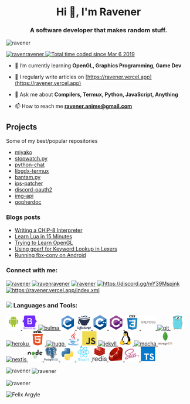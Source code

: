 <h1 align="center">Hi 👋, I'm Ravener</h1>
<h3 align="center">A software developer that makes random stuff.</h3>

<p align="left"> <img src="https://komarev.com/ghpvc/?username=ravener&label=Profile%20views&color=d90dd9&style=flat" alt="ravener" /> </p>

<p align="left">
  <a href="https://twitter.com/ravenravener" target="blank"><img src="https://img.shields.io/twitter/follow/ravenravener?logo=twitter&style=for-the-badge" alt="ravenravener" />
  </a> <a href="https://wakatime.com/@7ffd3459-19b7-4421-8e7c-983aff3d4790"><img src="https://wakatime.com/badge/user/7ffd3459-19b7-4421-8e7c-983aff3d4790.svg?style=for-the-badge" alt="Total time coded since Mar 6 2019" /></a>
</p>


- 🌱 I’m currently learning **OpenGL, Graphics Programming, Game Dev**

- 📝 I regularly write articles on [https://ravener.vercel.app](https://ravener.vercel.app)

- 💬 Ask me about **Compilers, Termux, Python, JavaScript, Anything**

- 📫 How to reach me **ravener.anime@gmail.com**

## Projects
Some of my best/popular repositories

- [miyako](https://github.com/ravener/miyako)
- [stopwatch.py](https://github.com/ravener/stopwatch.py)
- [python-chat](https://github.com/ravener/python-chat)
- [libgdx-termux](https://github.com/ravener/libgdx-termux)
- [bantam.py](https://github.com/ravener/bantam.py)
- [ips-patcher](https://github.com/ravener/ips-patcher)
- [discord-oauth2](https://github.com/ravener/discord-oauth2)
- [img-api](https://github.com/ravener/img-api)
- [gopherdoc](https://github.com/ravener/gopherdoc)

### Blogs posts
<!-- BLOG-POST-LIST:START -->
- [Writing a CHIP-8 Interpreter](https://ravener.vercel.app/posts/writing-a-chip8-interpreter/)
- [Learn Lua in 15 Minutes](https://ravener.vercel.app/posts/learn-lua-in-15-minutes/)
- [Trying to Learn OpenGL](https://ravener.vercel.app/posts/trying-to-learn-opengl/)
- [Using gperf for Keyword Lookup in Lexers](https://ravener.vercel.app/posts/using-gperf-for-keyword-lookup-in-lexers/)
- [Running fbx-conv on Android](https://ravener.vercel.app/posts/running-fbx-conv-on-android/)
<!-- BLOG-POST-LIST:END -->

<h3 align="left">Connect with me:</h3>
<p align="left">
<a href="https://dev.to/ravener" target="blank"><img align="center" src="https://raw.githubusercontent.com/rahuldkjain/github-profile-readme-generator/master/src/images/icons/Social/devto.svg" alt="ravener" height="30" width="40" /></a>
<a href="https://twitter.com/ravenravener" target="blank"><img align="center" src="https://raw.githubusercontent.com/rahuldkjain/github-profile-readme-generator/master/src/images/icons/Social/twitter.svg" alt="ravenravener" height="30" width="40" /></a>
<a href="https://stackoverflow.com/users/ravener" target="blank"><img align="center" src="https://raw.githubusercontent.com/rahuldkjain/github-profile-readme-generator/master/src/images/icons/Social/stack-overflow.svg" alt="ravener" height="30" width="40" /></a>
<a href="https://discord.gg/https://discord.gg/mY39Mspjnk" target="blank"><img align="center" src="https://raw.githubusercontent.com/rahuldkjain/github-profile-readme-generator/master/src/images/icons/Social/discord.svg" alt="https://discord.gg/mY39Mspjnk" height="30" width="40" /></a>
<a href="/https://ravener.vercel.app/index.xml" target="blank"><img align="center" src="https://raw.githubusercontent.com/rahuldkjain/github-profile-readme-generator/master/src/images/icons/Social/rss.svg" alt="https://ravener.vercel.app/index.xml" height="30" width="40" /></a>
</p>

<h3 align="left"><img src="https://media2.giphy.com/media/QssGEmpkyEOhBCb7e1/giphy.gif?cid=ecf05e47a0n3gi1bfqntqmob8g9aid1oyj2wr3ds3mg700bl&rid=giphy.gif" width="25"> Languages and Tools:</h3>
<p align="left"> <a href="https://developer.android.com" target="_blank" rel="noreferrer"> <img src="https://raw.githubusercontent.com/devicons/devicon/master/icons/android/android-original-wordmark.svg" alt="android" width="40" height="40"/> </a> <a href="https://getbootstrap.com" target="_blank" rel="noreferrer"> <img src="https://raw.githubusercontent.com/devicons/devicon/master/icons/bootstrap/bootstrap-plain-wordmark.svg" alt="bootstrap" width="40" height="40"/> </a> <a href="https://bulma.io/" target="_blank" rel="noreferrer"> <img src="https://raw.githubusercontent.com/gilbarbara/logos/804dc257b59e144eaca5bc6ffd16949752c6f789/logos/bulma.svg" alt="bulma" width="40" height="40"/> </a> <a href="https://www.cprogramming.com/" target="_blank" rel="noreferrer"> <img src="https://raw.githubusercontent.com/devicons/devicon/master/icons/c/c-original.svg" alt="c" width="40" height="40"/> </a> <a href="https://offeescript.org" target="_blank" rel="noreferrer"> <img src="https://raw.githubusercontent.com/devicons/devicon/master/icons/coffeescript/coffeescript-original-wordmark.svg" alt="coffeescript" width="40" height="40"/> </a> <a href="https://www.w3schools.com/cpp/" target="_blank" rel="noreferrer"> <img src="https://raw.githubusercontent.com/devicons/devicon/master/icons/cplusplus/cplusplus-original.svg" alt="cplusplus" width="40" height="40"/> </a> <a href="https://www.w3schools.com/cs/" target="_blank" rel="noreferrer"> <img src="https://raw.githubusercontent.com/devicons/devicon/master/icons/csharp/csharp-original.svg" alt="csharp" width="40" height="40"/> </a> <a href="https://www.w3schools.com/css/" target="_blank" rel="noreferrer"> <img src="https://raw.githubusercontent.com/devicons/devicon/master/icons/css3/css3-original-wordmark.svg" alt="css3" width="40" height="40"/> </a> <a href="https://expressjs.com" target="_blank" rel="noreferrer"> <img src="https://raw.githubusercontent.com/devicons/devicon/master/icons/express/express-original-wordmark.svg" alt="express" width="40" height="40"/> </a> <a href="https://git-scm.com/" target="_blank" rel="noreferrer"> <img src="https://www.vectorlogo.zone/logos/git-scm/git-scm-icon.svg" alt="git" width="40" height="40"/> </a> <a href="https://golang.org" target="_blank" rel="noreferrer"> <img src="https://raw.githubusercontent.com/devicons/devicon/master/icons/go/go-original.svg" alt="go" width="40" height="40"/> </a> <a href="https://heroku.com" target="_blank" rel="noreferrer"> <img src="https://www.vectorlogo.zone/logos/heroku/heroku-icon.svg" alt="heroku" width="40" height="40"/> </a> <a href="https://www.w3.org/html/" target="_blank" rel="noreferrer"> <img src="https://raw.githubusercontent.com/devicons/devicon/master/icons/html5/html5-original-wordmark.svg" alt="html5" width="40" height="40"/> </a> <a href="https://gohugo.io/" target="_blank" rel="noreferrer"> <img src="https://api.iconify.design/logos-hugo.svg" alt="hugo" width="40" height="40"/> </a> <a href="https://www.java.com" target="_blank" rel="noreferrer"> <img src="https://raw.githubusercontent.com/devicons/devicon/master/icons/java/java-original.svg" alt="java" width="40" height="40"/> </a> <a href="https://developer.mozilla.org/en-US/docs/Web/JavaScript" target="_blank" rel="noreferrer"> <img src="https://raw.githubusercontent.com/devicons/devicon/master/icons/javascript/javascript-original.svg" alt="javascript" width="40" height="40"/> </a> <a href="https://jekyllrb.com/" target="_blank" rel="noreferrer"> <img src="https://www.vectorlogo.zone/logos/jekyllrb/jekyllrb-icon.svg" alt="jekyll" width="40" height="40"/> </a> <a href="https://www.linux.org/" target="_blank" rel="noreferrer"> <img src="https://raw.githubusercontent.com/devicons/devicon/master/icons/linux/linux-original.svg" alt="linux" width="40" height="40"/> </a> <a href="https://mochajs.org" target="_blank" rel="noreferrer"> <img src="https://www.vectorlogo.zone/logos/mochajs/mochajs-icon.svg" alt="mocha" width="40" height="40"/> </a> <a href="https://www.mongodb.com/" target="_blank" rel="noreferrer"> <img src="https://raw.githubusercontent.com/devicons/devicon/master/icons/mongodb/mongodb-original-wordmark.svg" alt="mongodb" width="40" height="40"/> </a> <a href="https://nextjs.org/" target="_blank" rel="noreferrer"> <img src="https://cdn.worldvectorlogo.com/logos/nextjs-2.svg" alt="nextjs" width="40" height="40"/> </a> <a href="https://nodejs.org" target="_blank" rel="noreferrer"> <img src="https://raw.githubusercontent.com/devicons/devicon/master/icons/nodejs/nodejs-original-wordmark.svg" alt="nodejs" width="40" height="40"/> </a> <a href="https://www.postgresql.org" target="_blank" rel="noreferrer"> <img src="https://raw.githubusercontent.com/devicons/devicon/master/icons/postgresql/postgresql-original-wordmark.svg" alt="postgresql" width="40" height="40"/> </a> <a href="https://www.python.org" target="_blank" rel="noreferrer"> <img src="https://raw.githubusercontent.com/devicons/devicon/master/icons/python/python-original.svg" alt="python" width="40" height="40"/> </a> <a href="https://reactjs.org/" target="_blank" rel="noreferrer"> <img src="https://raw.githubusercontent.com/devicons/devicon/master/icons/react/react-original-wordmark.svg" alt="react" width="40" height="40"/> </a> <a href="https://redis.io" target="_blank" rel="noreferrer"> <img src="https://raw.githubusercontent.com/devicons/devicon/master/icons/redis/redis-original-wordmark.svg" alt="redis" width="40" height="40"/> </a> <a href="https://www.ruby-lang.org/en/" target="_blank" rel="noreferrer"> <img src="https://raw.githubusercontent.com/devicons/devicon/master/icons/ruby/ruby-original.svg" alt="ruby" width="40" height="40"/> </a> <a href="https://sass-lang.com" target="_blank" rel="noreferrer"> <img src="https://raw.githubusercontent.com/devicons/devicon/master/icons/sass/sass-original.svg" alt="sass" width="40" height="40"/> </a> <a href="https://www.typescriptlang.org/" target="_blank" rel="noreferrer"> <img src="https://raw.githubusercontent.com/devicons/devicon/master/icons/typescript/typescript-original.svg" alt="typescript" width="40" height="40"/> </a> </p>


<p><img align="left" src="https://github-readme-stats.vercel.app/api/top-langs?username=ravener&show_icons=true&locale=en&layout=compact" alt="ravener" /></p>

<p>&nbsp;<img align="center" src="https://github-readme-stats.vercel.app/api?username=ravener&show_icons=true&locale=en" alt="ravener" /></p>

<p><img align="center" src="https://github-readme-streak-stats.herokuapp.com/?user=ravener&" alt="ravener" /></p>

![Felix Argyle](https://cdn.discordapp.com/attachments/976862121784655933/1092065584931418192/felix.png)

